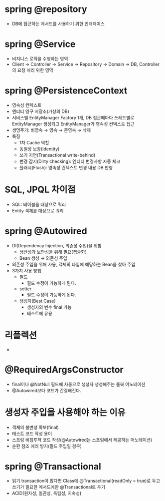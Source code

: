 # spring @repository

- DB에 접근하는 메서드를 사용하기 위한 인터페이스

# spring @Service

- 비지니스 로직을 수행하는 영역
- Client → Controller → Service → Repository → Domain → DB, Controller의 요청 처리 위한 영역

# spring @PersistenceContext

- 영속성 컨텍스트
- 엔티티 영구 저장소(가상의 DB)
- 서비스별 EntityManager Factory 1개, DB 접근때마다 쓰레드별로 EntityManager 생성되고 EntityManager가 영속성 컨텍스트 접근
- 생명주기: 비영속 → 영속 → 준영속 → 삭제
- 특징
    - 1차 Cache 역할
    - 동일성 보장(Identity)
    - 쓰기 지연(Transactional write-behind)
    - 변경 감지(Dirty checking): 엔티티 변경사항 자동 체크
    - 플러시(Flush): 영속성 컨텍스트 변경 내용 DB 반영

# SQL, JPQL 차이점

- SQL: 테이블을 대상으로 쿼리
- Entity 객체를 대상으로 쿼리

# spring @Autowired

- DI(Dependency Injection, 의존성 주입)을 위함
    - 생산성과 보안성을 위해 필요(캡슐화)
    - Bean 생성 → 의존성 주입
- 의존성 주입을 위해 사용, 객체의 타입에 해당하는 Bean을 찾아 주입
- 3가지 사용 방법
    - 필드
        - 필드 수정이 가능하게 된다.
    - setter
        - 필드 수정이 가능하게 된다.
    - 생성자(Best Case)
        - 생성자의 변수 final 가능
        - 테스트에 유용

# 리플렉션

- 

# @RequiredArgsConstructor

- final이나 @NotNull 필드에 자동으로 생성자 생성해주는 롬북 어노테이션
- @Autowired보다 코드가 간결해진다.

# 생성자 주입을 사용해야 하는 이유

- 객체의 불변성 확보(final)
- 테스트 코드 작성 용이
- 스프링 비침투적 코드 작성(@Autowired는 스프링에서 제공하는 어노테이션)
- 순환 참조 에러 방지(필드 주입일 경우)

# spring @Transactional

- 읽기 transaction이 많다면 Class에 @Transactional(readOnly = true)로 두고 쓰기가 필요한 메서드에만 @Transactional로 두기
- ACID(원자성, 일관성, 독립성, 지속성)
